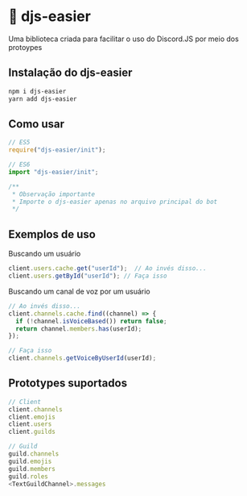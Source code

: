 # 📃 djs-easier

Uma biblioteca criada para facilitar o uso do Discord.JS por meio dos protoypes

## Instalação do djs-easier

```sh
npm i djs-easier
yarn add djs-easier
```

## Como usar

```js
// ES5
require("djs-easier/init");

// ES6
import "djs-easier/init";

/**
 * Observação importante
 * Importe o djs-easier apenas no arquivo principal do bot
 */
```

## Exemplos de uso

Buscando um usuário

```js
client.users.cache.get("userId");  // Ao invés disso...
client.users.getById("userId"); // Faça isso
```

Buscando um canal de voz por um usuário

```js
// Ao invés disso...
client.channels.cache.find((channel) => {
  if (!channel.isVoiceBased()) return false;
  return channel.members.has(userId);
});

// Faça isso
client.channels.getVoiceByUserId(userId);
```

## Prototypes suportados

```js
// Client
client.channels
client.emojis
client.users
client.guilds

// Guild
guild.channels
guild.emojis
guild.members
guild.roles
<TextGuildChannel>.messages
```
